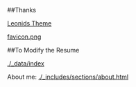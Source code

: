 ##Thanks

[Leonids Theme](http://renyuanz.github.io/leonids)

[favicon.png](https://www.flaticon.com/authors/freepik)

##To Modify the Resume

[./_data/index](./_data/index)

About me: [./_includes/sections/about.html](./_includes/sections/about.html)
